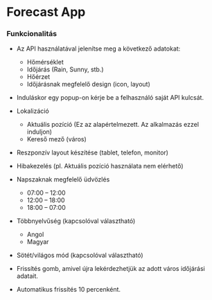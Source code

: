 # Forecast App


### Funkcionalitás

- Az API használatával jelenítse meg a következő adatokat:
    - Hőmérséklet
    - Időjárás (Rain, Sunny, stb.)
    - Hőérzet
    - Időjárásnak megfelelő design (icon, layout)

- Induláskor egy popup-on kérje be a felhasználó saját API kulcsát.

- Lokalizáció
    - Aktuális pozíció (Ez az alapértelmezett. Az alkalmazás ezzel induljon)
    - Kereső mező (város)

- Reszponzív layout készítése (tablet, telefon, monitor)
- Hibakezelés (pl. Aktuális pozíció használata nem elérhető)
- Napszaknak megfelelő üdvözlés
    - 07:00 – 12:00
    - 12:00 – 18:00
    - 18:00 – 07:00

- Többnyelvűség (kapcsolóval választható)
    - Angol
    - Magyar
- Sötét/világos mód (kapcsolóval választható)
- Frissítés gomb, amivel újra lekérdezhetjük az adott város időjárási
adatait.
- Automatikus frissítés 10 percenként.